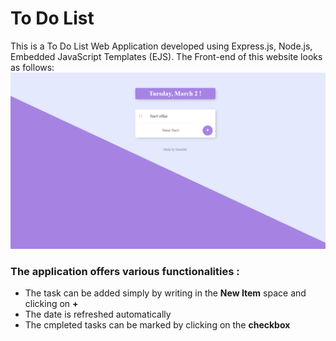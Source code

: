 # To Do List
This is a To Do List Web Application developed using Express.js, Node.js, Embedded JavaScript Templates (EJS).
The Front-end of this website looks as follows:  
<img src="https://github.com/skmprohunt/To-Do-List/blob/main/images/Front_end.PNG" width="700">
### The application offers various functionalities : 
- The task can be added simply by writing in the **New Item** space and clicking on **+**
- The date is refreshed automatically
- The cmpleted tasks can be marked by clicking on the **checkbox**
